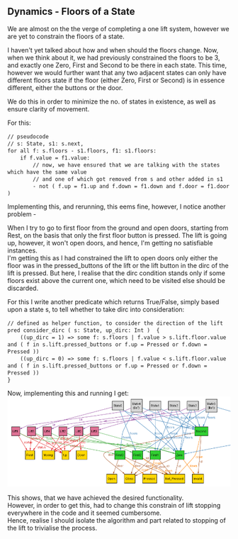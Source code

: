 ## Dynamics - Floors of a State

We are almost on the the verge of completing a one lift system, however we are yet to constrain the floors of a state.

I haven't yet talked about how and when should the floors change. Now, when we think about it, we had previously constrained the floors to be 3, and exactly one Zero, First and Second to be there in each state. This time, however we would further want that any two adjacent states can only have different floors state if the floor (either Zero, First or Second) is in essence different, either the buttons or the door.

We do this in order to minimize the no. of states in existence, as well as ensure clarity of movement.

For this:
```
// pseudocode
// s: State, s1: s.next,
for all f: s.floors - s1.floors, f1: s1.floors:
    if f.value = f1.value:
        // now, we have ensured that we are talking with the states which have the same value
        // and one of which got removed from s and other added in s1
        - not ( f.up = f1.up and f.down = f1.down and f.door = f1.door )  
```

Implementing this, and rerunning, this eems fine, however, I notice another problem - <br> 

When I try to go to first floor from the ground and open doors, starting from Rest, on the basis that only the first floor button is pressed. The lift is going up, however, it won't open doors, and hence, I'm getting no satisfiable instances. <br>
I'm getting this as I had constrained the lift to open doors only either the floor was in the pressed_buttons of the lift or the lift button in the dirc of the lift is pressed. But here, I realise that the dirc condition stands only if some floors exist above the current one, which need to be visited else should be discarded. <br>

For this I write another predicate which returns True/False, simply based upon a state s, to tell whether to take dirc into consideration:
```
// defined as helper function, to consider the direction of the lift
pred consider_dirc ( s: State, up_dirc: Int )  {
	((up_dirc = 1) => some f: s.floors | f.value > s.lift.floor.value and ( f in s.lift.pressed_buttons or f.up = Pressed or f.down = Pressed ))
	((up_dirc = 0) => some f: s.floors | f.value < s.lift.floor.value and ( f in s.lift.pressed_buttons or f.up = Pressed or f.down = Pressed ))
}
```

Now, implementing this and running I get:
![image.png](image.png)

This shows, that we have achieved the desired functionality. <br> However, in order to get this, had to change this constrain of lift stopping everywhere in the code and it seemed cumbersome. <br> Hence, realise I should isolate the algorithm and part related to stopping of the lift to trivialise the process.

